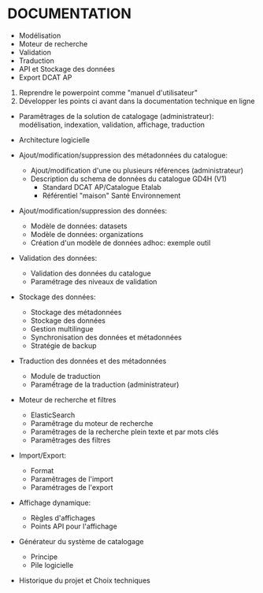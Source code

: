 # DOCUMENTATION


- Modélisation
- Moteur de recherche
- Validation
- Traduction
- API et Stockage des données
- Export DCAT AP


1. Reprendre le powerpoint comme "manuel d'utilisateur"
2. Développer les points ci avant dans la documentation technique en ligne


- Paramêtrages de la solution de catalogage (administrateur):
modélisation, indexation, validation, affichage, traduction

- Architecture logicielle

- Ajout/modification/suppression des métadonnées du catalogue: 
    - Ajout/modification d'une ou plusieurs références (administrateur)
    - Description du schema de données du catalogue GD4H (V1) 
        - Standard DCAT AP/Catalogue Etalab
        - Référentiel "maison" Santé Environnement

- Ajout/modification/suppression des données: 
    - Modèle de données: datasets 
    - Modèle de données: organizations
    - Création d'un modèle de données adhoc: exemple outil

- Validation des données:
    - Validation des données du catalogue
    - Paramétrage des niveaux de validation

- Stockage des données:
    - Stockage des métadonnées
    - Stockage des données
    - Gestion multilingue
    - Synchronisation des données et métadonnées
    - Stratégie de backup

- Traduction des données et des métadonnées
    - Module de traduction
    - Paramếtrage de la traduction (administrateur)

- Moteur de recherche et filtres
    - ElasticSearch
    - Paramêtrage du moteur de recherche
    - Paramêtrages de la recherche plein texte et par mots clés
    - Paramêtrages des filtres

- Import/Export:
    - Format
    - Paramêtrages de l'import
    - Paramétrages de l'export
    
- Affichage dynamique:
    - Règles d'affichages
    - Points API pour l'affichage

- Générateur du système de catalogage
    - Principe
    - Pile logicielle

- Historique du projet et Choix techniques

